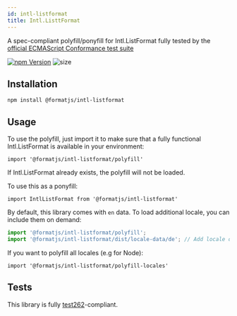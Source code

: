 ```yaml
---
id: intl-listformat
title: Intl.ListtFormat
---
```


A spec-compliant polyfill/ponyfill for Intl.ListFormat fully tested by the [official ECMAScript Conformance test suite](https://github.com/tc39/test262)

[![npm Version][npm-badge]][npm]
![size](https://badgen.net/bundlephobia/minzip/@formatjs/intl-listformat)

## Installation

```
npm install @formatjs/intl-listformat
```

## Usage

To use the polyfill, just import it to make sure that a fully functional Intl.ListFormat is available in your environment:

```
import '@formatjs/intl-listformat/polyfill'
```

If Intl.ListFormat already exists, the polyfill will not be loaded.

To use this as a ponyfill:

```
import IntlListFormat from '@formatjs/intl-listformat'
```

By default, this library comes with `en` data. To load additional locale, you can include them on demand:

```js
import '@formatjs/intl-listformat/polyfill';
import '@formatjs/intl-listformat/dist/locale-data/de'; // Add locale data for de
```

If you want to polyfill all locales (e.g for Node):

```
import '@formatjs/intl-listformat/polyfill-locales'
```

## Tests

This library is fully [test262](https://github.com/tc39/test262/tree/master/test/intl402/ListFormat)-compliant.

[npm]: https://www.npmjs.org/package/@formatjs/intl-listformat
[npm-badge]: https://img.shields.io/npm/v/@formatjs/intl-listformat.svg?style=flat-square
